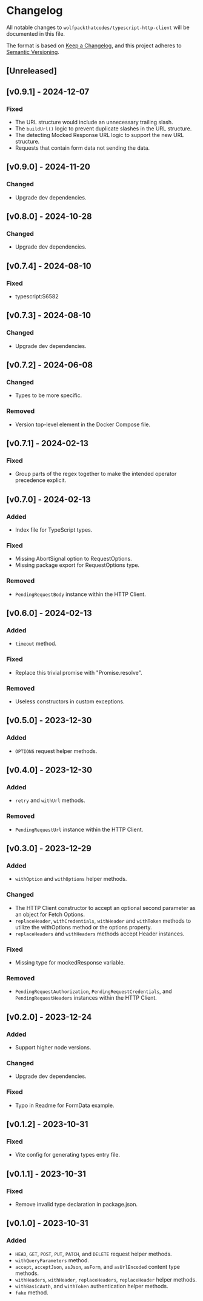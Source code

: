 # Changelog

All notable changes to `wolfpackthatcodes/typescript-http-client` will be documented in this file.

The format is based on [Keep a Changelog](https://keepachangelog.com/en/1.0.0/),
and this project adheres to [Semantic Versioning](https://semver.org/spec/v2.0.0.html).

## [Unreleased]

## [v0.9.1] - 2024-12-07
### Fixed
- The URL structure would include an unnecessary trailing slash.
- The `buildUrl()` logic to prevent duplicate slashes in the URL structure.
- The detecting Mocked Response URL logic to support the new URL structure.
- Requests that contain form data not sending the data.

## [v0.9.0] - 2024-11-20
### Changed
- Upgrade dev dependencies.

## [v0.8.0] - 2024-10-28
### Changed
- Upgrade dev dependencies.

## [v0.7.4] - 2024-08-10
### Fixed
- typescript:S6582

## [v0.7.3] - 2024-08-10
### Changed
- Upgrade dev dependencies.

## [v0.7.2] - 2024-06-08
### Changed
- Types to be more specific.

### Removed
- Version top-level element in the Docker Compose file.

## [v0.7.1] - 2024-02-13
### Fixed
- Group parts of the regex together to make the intended operator precedence explicit.

## [v0.7.0] - 2024-02-13
### Added
- Index file for TypeScript types.

### Fixed
- Missing AbortSignal option to RequestOptions.
- Missing package export for RequestOptions type.

### Removed
- `PendingRequestBody` instance within the HTTP Client.

## [v0.6.0] - 2024-02-13
### Added
- `timeout` method.

### Fixed
- Replace this trivial promise with "Promise.resolve".

### Removed
- Useless constructors in custom exceptions.

## [v0.5.0] - 2023-12-30
### Added
- `OPTIONS` request helper methods.

## [v0.4.0] - 2023-12-30
### Added
- `retry` and `withUrl` methods.

### Removed
- `PendingRequestUrl` instance within the HTTP Client.

## [v0.3.0] - 2023-12-29
### Added
- `withOption` and `withOptions` helper methods.

### Changed
- The HTTP Client constructor to accept an optional second parameter as an object for Fetch Options.
- `replaceHeader`, `withCredentials`, `withHeader` and `withToken` methods to utilize the withOptions method or the options property.
- `replaceHeaders` and `withHeaders` methods accept Header instances.

### Fixed
- Missing type for mockedResponse variable.

### Removed
- `PendingRequestAuthorization`, `PendingRequestCredentials`, and `PendingRequestHeaders` instances within the HTTP Client.

## [v0.2.0] - 2023-12-24
### Added
- Support higher node versions.

### Changed
- Upgrade dev dependencies.

### Fixed
- Typo in Readme for FormData example.

## [v0.1.2] - 2023-10-31
### Fixed
- Vite config for generating types entry file.

## [v0.1.1] - 2023-10-31
### Fixed
- Remove invalid type declaration in package.json.

## [v0.1.0] - 2023-10-31
### Added
- `HEAD`, `GET`, `POST`, `PUT`, `PATCH`, and `DELETE` request helper methods.
- `withQueryParameters` method.
- `accept`, `acceptJson`, `asJson`, `asForm`, and `asUrlEncoded` content type methods.
- `withHeaders`, `withHeader`, `replaceHeaders`, `replaceHeader` helper methods.
- `withBasicAuth`, and `withToken` authentication helper methods.
- `fake` method.
